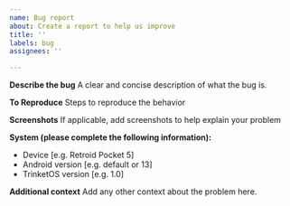 ```yaml
---
name: Bug report
about: Create a report to help us improve
title: ''
labels: bug
assignees: ''

---
```


**Describe the bug**
A clear and concise description of what the bug is.

**To Reproduce**
Steps to reproduce the behavior

**Screenshots**
If applicable, add screenshots to help explain your problem

**System (please complete the following information):**
 - Device [e.g. Retroid Pocket 5]
 - Android version [e.g. default or 13]
- TrinketOS version [e.g. 1.0]

**Additional context**
Add any other context about the problem here.
